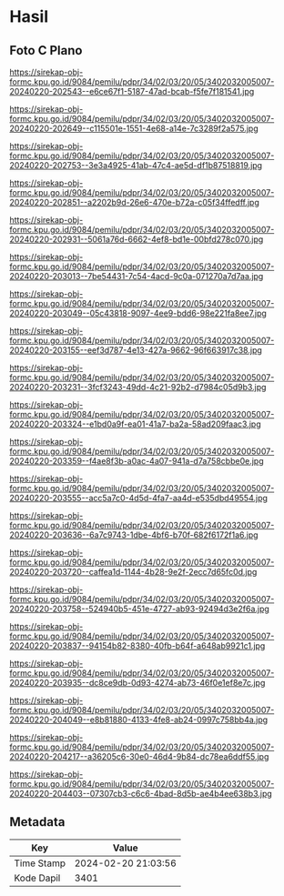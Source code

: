 # Hasil

## Foto C Plano

https://sirekap-obj-formc.kpu.go.id/9084/pemilu/pdpr/34/02/03/20/05/3402032005007-20240220-202543--e6ce67f1-5187-47ad-bcab-f5fe7f181541.jpg

https://sirekap-obj-formc.kpu.go.id/9084/pemilu/pdpr/34/02/03/20/05/3402032005007-20240220-202649--c115501e-1551-4e68-a14e-7c3289f2a575.jpg

https://sirekap-obj-formc.kpu.go.id/9084/pemilu/pdpr/34/02/03/20/05/3402032005007-20240220-202753--3e3a4925-41ab-47c4-ae5d-df1b87518819.jpg

https://sirekap-obj-formc.kpu.go.id/9084/pemilu/pdpr/34/02/03/20/05/3402032005007-20240220-202851--a2202b9d-26e6-470e-b72a-c05f34ffedff.jpg

https://sirekap-obj-formc.kpu.go.id/9084/pemilu/pdpr/34/02/03/20/05/3402032005007-20240220-202931--5061a76d-6662-4ef8-bd1e-00bfd278c070.jpg

https://sirekap-obj-formc.kpu.go.id/9084/pemilu/pdpr/34/02/03/20/05/3402032005007-20240220-203013--7be54431-7c54-4acd-9c0a-071270a7d7aa.jpg

https://sirekap-obj-formc.kpu.go.id/9084/pemilu/pdpr/34/02/03/20/05/3402032005007-20240220-203049--05c43818-9097-4ee9-bdd6-98e221fa8ee7.jpg

https://sirekap-obj-formc.kpu.go.id/9084/pemilu/pdpr/34/02/03/20/05/3402032005007-20240220-203155--eef3d787-4e13-427a-9662-96f663917c38.jpg

https://sirekap-obj-formc.kpu.go.id/9084/pemilu/pdpr/34/02/03/20/05/3402032005007-20240220-203231--3fcf3243-49dd-4c21-92b2-d7984c05d9b3.jpg

https://sirekap-obj-formc.kpu.go.id/9084/pemilu/pdpr/34/02/03/20/05/3402032005007-20240220-203324--e1bd0a9f-ea01-41a7-ba2a-58ad209faac3.jpg

https://sirekap-obj-formc.kpu.go.id/9084/pemilu/pdpr/34/02/03/20/05/3402032005007-20240220-203359--f4ae8f3b-a0ac-4a07-941a-d7a758cbbe0e.jpg

https://sirekap-obj-formc.kpu.go.id/9084/pemilu/pdpr/34/02/03/20/05/3402032005007-20240220-203555--acc5a7c0-4d5d-4fa7-aa4d-e535dbd49554.jpg

https://sirekap-obj-formc.kpu.go.id/9084/pemilu/pdpr/34/02/03/20/05/3402032005007-20240220-203636--6a7c9743-1dbe-4bf6-b70f-682f6172f1a6.jpg

https://sirekap-obj-formc.kpu.go.id/9084/pemilu/pdpr/34/02/03/20/05/3402032005007-20240220-203720--caffea1d-1144-4b28-9e2f-2ecc7d65fc0d.jpg

https://sirekap-obj-formc.kpu.go.id/9084/pemilu/pdpr/34/02/03/20/05/3402032005007-20240220-203758--524940b5-451e-4727-ab93-92494d3e2f6a.jpg

https://sirekap-obj-formc.kpu.go.id/9084/pemilu/pdpr/34/02/03/20/05/3402032005007-20240220-203837--94154b82-8380-40fb-b64f-a648ab9921c1.jpg

https://sirekap-obj-formc.kpu.go.id/9084/pemilu/pdpr/34/02/03/20/05/3402032005007-20240220-203935--dc8ce9db-0d93-4274-ab73-46f0e1ef8e7c.jpg

https://sirekap-obj-formc.kpu.go.id/9084/pemilu/pdpr/34/02/03/20/05/3402032005007-20240220-204049--e8b81880-4133-4fe8-ab24-0997c758bb4a.jpg

https://sirekap-obj-formc.kpu.go.id/9084/pemilu/pdpr/34/02/03/20/05/3402032005007-20240220-204217--a36205c6-30e0-46d4-9b84-dc78ea6ddf55.jpg

https://sirekap-obj-formc.kpu.go.id/9084/pemilu/pdpr/34/02/03/20/05/3402032005007-20240220-204403--07307cb3-c6c6-4bad-8d5b-ae4b4ee638b3.jpg


## Metadata

| Key        | Value               |
| ---------- | ------------------- |
| Time Stamp | 2024-02-20 21:03:56 |
| Kode Dapil | 3401                |



